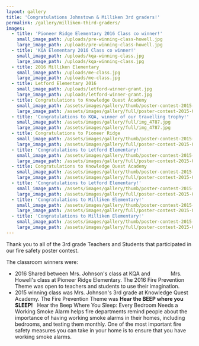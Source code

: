 ```yaml
---
layout: gallery
title: 'Congratulations Johnstown & Milliken 3rd graders!'
permalink: /gallery/milliken-third-graders/
images:
  - title: 'Pioneer Ridge Elementary 2016 Class co winner!'
    small_image_path: /uploads/pre-winning-class-howell.jpg
    large_image_path: /uploads/pre-winning-class-howell.jpg
  - title: 'KQA Elementary 2016 Class co winner!'
    small_image_path: /uploads/kqa-winning-class.jpg
    large_image_path: /uploads/kqa-winning-class.jpg
  - title: 2016 Milliken Elementary
    small_image_path: /uploads/me-class.jpg
    large_image_path: /uploads/me-class.jpg
  - title: Letford Elementary 2016
    small_image_path: /uploads/letford-winner-grant.jpg
    large_image_path: /uploads/letford-winner-grant.jpg
  - title: Congratulations to Knowledge Quest Academy
    small_image_path: /assets/images/gallery/thumb/poster-contest-2015-037.jpg
    large_image_path: /assets/images/gallery/full/poster-contest-2015-037.jpg
  - title: 'Congratulations to KQA, winner of our travelling trophy!'
    small_image_path: /assets/images/gallery/full/img_4787.jpg
    large_image_path: /assets/images/gallery/full/img_4787.jpg
  - title: Congratulations to Pioneer Ridge
    small_image_path: /assets/images/gallery/thumb/poster-contest-2015-048.jpg
    large_image_path: /assets/images/gallery/full/poster-contest-2015-048.jpg
  - title: 'Congratulations to Letford Elementary!'
    small_image_path: /assets/images/gallery/thumb/poster-contest-2015-009.jpg
    large_image_path: /assets/images/gallery/full/poster-contest-2015-009.jpg
  - title: Congratulations to Knowledge Quest Academy
    small_image_path: /assets/images/gallery/thumb/poster-contest-2015-026.jpg
    large_image_path: /assets/images/gallery/full/poster-contest-2015-026.jpg
  - title: 'Congratulations to Letford Elementary!'
    small_image_path: /assets/images/gallery/thumb/poster-contest-2015-029.jpg
    large_image_path: /assets/images/gallery/full/poster-contest-2015-029.jpg
  - title: 'Congratulations to Milliken Elementary!'
    small_image_path: /assets/images/gallery/thumb/poster-contest-2015-041.jpg
    large_image_path: /assets/images/gallery/full/poster-contest-2015-041.jpg
  - title: 'Congratulations to Milliken Elementary!'
    small_image_path: /assets/images/gallery/thumb/poster-contest-2015-060.jpg
    large_image_path: /assets/images/gallery/full/poster-contest-2015-060.jpg
---
```



Thank you to all of the 3rd grade Teachers and Students that participated in our fire safety poster contest.

The classroom winners were:

* 2016 Shared between Mrs. Johnson's class at KQA and              Mrs. Howell's class at Pioneer Ridge Elementary. The 2016 Fire Prevention Theme was open to teachers and students to use their imagination.
* 2015 winning class was Mrs. Johnson's 3rd grade at Knowledge Quest Academy. The Fire Prevention Theme was **Hear the BEEP where you SLEEP!**   Hear the Beep Where You Sleep: Every Bedroom Needs a Working Smoke Alarm helps fire departments remind people about the importance of having working smoke alarms in their homes, including bedrooms, and testing them monthly. One of the most important fire safety measures you can take in your home is to ensure that you have working smoke alarms.